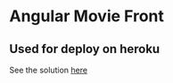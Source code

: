 # Angular Movie Front
## Used for deploy on heroku 

See the solution [here](https://moviesfrontandback.herokuapp.com/#/movies)
